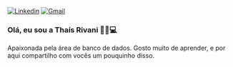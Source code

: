 [![Linkedin](https://img.shields.io/badge/LinkedIn-0077B5?style=for-the-badge&logo=linkedin&logoColor=white)](https://www.linkedin.com/in/tha%C3%ADs-helena-rivani-fraga-251574180/)
[![Gmail](https://img.shields.io/badge/Gmail-D14836?style=for-the-badge&logo=gmail&logoColor=white)](thaisrivani@gmail.com)

### Olá, eu sou a Thaís Rivani 🙋🏻💻

Apaixonada pela área de banco de dados.
Gosto muito de aprender, e por aqui compartilho com vocês um pouquinho disso.
